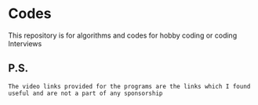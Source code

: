 # Codes
This repository is for algorithms and codes for hobby coding or coding Interviews

## P.S.
```
The video links provided for the programs are the links which I found useful and are not a part of any sponsorship
```
